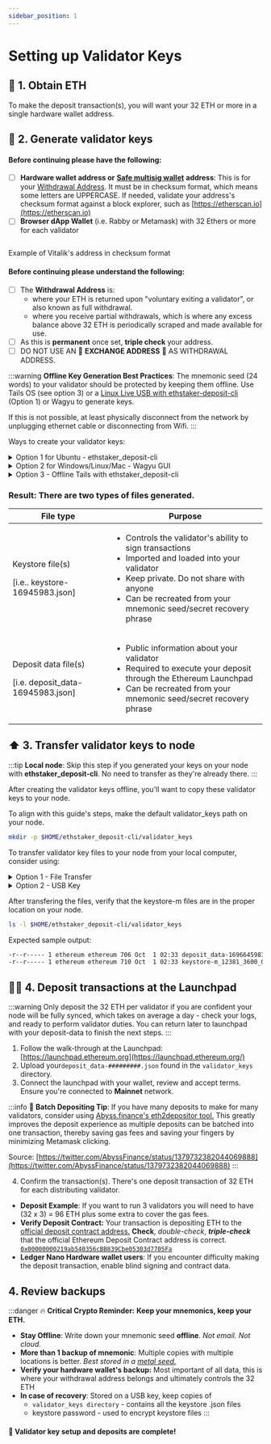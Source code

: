 ```yaml
---
sidebar_position: 1
---
```


# Setting up Validator Keys

## :seedling: 1. Obtain ETH

To make the deposit transaction(s), you will want your 32 ETH or more in a single hardware wallet address.

## :key: 2. Generate validator keys

#### Before continuing please have the following:

* [ ] **Hardware wallet address or** [**Safe multisig wallet**](https://app.safe.global/welcome) **address**: This is for your [Withdrawal Address](https://notes.ethereum.org/@launchpad/withdrawals-faq#Q-What-are-the-two-types-of-withdrawals). It must be in checksum format, which means some letters are UPPERCASE. If needed, validate your address's checksum format against a block explorer, such as [https://etherscan.io](https://etherscan.io)
* [ ] **Browser dApp Wallet** (i.e. Rabby or Metamask) with 32 Ethers or more for each validator

<img src="/img/checksum.png" alt=""/><p>Example of Vitalik's address in checksum format</p>

#### Before continuing please understand the following:

* [ ] The **Withdrawal Address** is:
  * where your ETH is returned upon "voluntary exiting a validator", or also known as full withdrawal.
  * where you receive partial withdrawals, which is where any excess balance above 32 ETH is periodically scraped and made available for use.
* [ ] As this is **permanent** once set, **triple check** your address.
* [ ] DO NOT USE AN 🛑 **EXCHANGE ADDRESS** 🛑 AS WITHDRAWAL ADDRESS.

:::warning
**Offline Key Generation Best Practices**: The mnemonic seed (24 words) to your validator should be protected by keeping them offline. Use Tails OS (see option 3) or a [Linux Live USB with ethstaker-deposit-cli](https://www.youtube.com/watch?v=oDELXYNSS5w) (Option 1) or Wagyu to generate keys.

If this is not possible, at least physically disconnect from the network by unplugging ethernet cable or disconnecting from Wifi.
:::

Ways to create your validator keys:

<details>

<summary>Option 1 for Ubuntu - ethstaker_deposit-cli</summary>

**1. Download ethstaker_deposit-cli from Github.**

```bash
#Install dependencies
sudo apt install jq curl -y

#Setup variables
RELEASE_URL="https://api.github.com/repos/eth-educators/ethstaker-deposit-cli/releases/latest"
BINARIES_URL="$(curl -s $RELEASE_URL | jq -r ".assets[] | select(.name) | .browser_download_url" | grep linux-amd64.tar.gz$)"
BINARY_FILE="ethstaker_deposit-cli.tar.gz"

echo "Downloading URL: $BINARIES_URL"

cd $HOME
#Download binary
wget -O $BINARY_FILE $BINARIES_URL
#Extract archive
tar -xzvf $BINARY_FILE -C $HOME
#Rename
mv ethstaker_deposit*amd64 ethstaker_deposit-cli
cd ethstaker_deposit-cli
```

**2. Make a new mnemonic**

Replace `<HARDWARE_WALLET_ADDRESS>` with withdrawal address.

```
./deposit new-mnemonic --chain mainnet --execution_address <HARDWARE_WALLET_ADDRESS>
```

* Choose your language
* Repeat your withdrawal/execution address for confirmation
* Choose the language of the mnemonic word list
* Choose how many new validators you wish to run
* Create a **keystore password** that secures your validator keystore files
* Repeat your **keystore password** for confirmation
* Answer yes if you want to generate compounding 0x02 validator
* Write down your 24 word mnemonic seed
* Type your mnemonic, first 4 letters is enough

You will see the following messages after successfully generated the keystore(s) and the deposit(s):

```bash

                  #####     #####
                ##     #####     ##
    ###         ##   #######     #########################
    ##  ##      #####               ##                   ##
    ##     #####                 ##                       ##
    ##     ##                     ##                      ###
   ########                        ##                     ####
   ##        ##   ###         #####                       #####
   #                          ##                         # #####
   #                            #                        #  #####
   ##                             ##                    ##
   ##                              ##                   ##
   ##             ###              ##                   ##
   ###############                 ##                   ##
   ###               ##                                 ##
      #############################                    ##
                     ##                             ###
                     #######     #################     ###
                     ##   ## ##        ##   ##    ###
                     ##############          #############

Creating your keys:               [####################################]  <N>/<N>
Creating your keystores:          [####################################]  <N>/<N>
Verifying your keystores:         [####################################]  <N>/<N>
Verifying your deposits:          [####################################]  <N>/<N>

Success!
Your keys can be found at: /home/username/ethstaker_deposit-cli/validator_keys
```

</details>

<details>

<summary>Option 2 for Windows/Linux/Mac - Wagyu GUI</summary>

**Wagyu** is an application aimed at lowering the technical bar to staking on Ethereum.

As a 'one-click installer', it provides a clean UI automating the setup and management of all the infrastructure necessary to stake without the user needing to have any technical knowledge.

**Download Wagyu**: [https://wagyu.gg](https://wagyu.gg/)

1. Click create new secret recovery phrase
2. Select your network
3. Click create
4. Write down your 24 word secret recovery phrase
5. Check your phrase to confirm you copied it correctly
6. Specify number of new keys to generate
7. Specify your keystore password
8. Specify your Withdrawal address
9. Click next
10. Re-type your keystore password
11. Browse to where you want to save your keys
12. Review information and close

</details>

<details>

<summary>Option 3 - Offline Tails with ethstaker_deposit-cli</summary>

You will learn how to boot up a windows PC into an airgapped [Tails operating system](https://tails.boum.org/index.en.html).

The Tails OS is an _amnesic_ operating system, meaning it will save nothing and _leave no tracks behind_ each time you boot it.

**1. Prerequisites**

You need:

* 2 storage mediums (can be USB stick, SD cards or external hard drives)
* One of them must be > 8GB
* Windows or Mac computer
* 30 minutes or longer depending on your download speed

**2. Download Tails OS**

Download the official image from the [Tails website](https://tails.boum.org/install/index.en.html). Might take a while, go grab a coffee.

Make sure you follow the guide on the Tails website to verify your download of Tails.

**3. Download and install the software to transfer your Tails image on your USB stick**

For Windows, use one of

* [Etcher](https://tails.boum.org/etcher/Etcher-Portable.exe)
* [Win32 Disk Imager](https://win32diskimager.org/#download)
* [Rufus](https://rufus.ie/en_US/)

For Mac, download [Etcher](https://tails.boum.org/etcher/Etcher.dmg)

**4. Making your bootable USB stick**

Run the above software. This is an example how it looks like on Mac OS with etcher, but other software should be similar.

<img src="/img/etcher_in_mac.png" alt="" data-size="original"/>

Select the Tails OS image that you downloaded as the image. Then select the USB stick (the larger one).

Then flash the image to the larger USB stick.

**5. Download and verify the ethstaker_deposit-cli**

Download the latest ethstaker_deposit-cli binary by referring to Option 1's steps.

Copy the file to the other USB stick.

**6. Reboot your computer and into Tails OS**

After you have done all the above, you can reboot. If you are connected by a LAN cable to the internet, you can disconnect it manually.

Plug in the USB stick that has your Tails OS.

On Mac, press and hold the Option key immediately upon hearing the startup chime. Release the key after Startup Manager appears.

On Windows, it depends on your computer manufacturer. Usually it is by pressing F1 or F12. If it doesn't work, try googling "Enter boot options menu on \[Insert your PC brand]"

Choose the USB stick that you loaded up with Tails OS to boot into Tails.

**7. Welcome to Tails OS**

<img src="/img/grub.png" alt="" data-size="original"/>

You can boot with all the default settings.

**8. Run the ethstaker_deposit-cli**

Plug in your other USB key with the `ethstaker_deposit-cli` file.

Locate the USB key, mount the drive and add execute permissions.

```bash
# Locate the usb key
sudo fdisk -l
# Create a mount point
sudo mkdir -p /media/usb-drive
# Mount the usb key. Change device name
sudo mount /dev/sda1 /media/usb-drive
# Change directories
cd /media/usb-drive/ethstaker_deposit-cli
# Add execute permissions
sudo chmod +x ./deposit
```

**9. Make a new mnemonic**

Replace `<HARDWARE_WALLET_ADDRESS>` with withdrawal address.

```
./deposit new-mnemonic --chain mainnet --execution_address <HARDWARE_WALLET_ADDRESS>
```

* Choose your language
* Repeat your withdrawal/execution address for confirmation
* Choose the language of the mnemonic word list
* Choose how many new validators you wish to run
* Create a **keystore password** that secures your validator keystore files
* Repeat your **keystore password** for confirmation
* Answer yes if you want to generate compounding 0x02 validator
* Write down your 24 word mnemonic seed
* Type your mnemonic, first 4 letters is enough

You will see the following messages after successfully generated the keystore(s) and the deposit(s):

```bash

                  #####     #####
                ##     #####     ##
    ###         ##   #######     #########################
    ##  ##      #####               ##                   ##
    ##     #####                 ##                       ##
    ##     ##                     ##                      ###
   ########                        ##                     ####
   ##        ##   ###         #####                       #####
   #                          ##                         # #####
   #                            #                        #  #####
   ##                             ##                    ##
   ##                              ##                   ##
   ##             ###              ##                   ##
   ###############                 ##                   ##
   ###               ##                                 ##
      #############################                    ##
                     ##                             ###
                     #######     #################     ###
                     ##   ## ##        ##   ##    ###
                     ##############          #############

Creating your keys:               [####################################]  <N>/<N>
Creating your keystores:          [####################################]  <N>/<N>
Verifying your keystores:         [####################################]  <N>/<N>
Verifying your deposits:          [####################################]  <N>/<N>

Success!
Your keys can be found at: /home/username/ethstaker_deposit-cli/validator_keys
```

**Result**: a folder called `validator_keys` containing keystore-m files and deposit_data.json

If you ran this command directly from your non-Tails USB stick, the validator keys should stay on it.

If it hasn't, copy the directory over to your non-Tails USB stick.

Confirm your validator_keys are on the USB stick before leaving.

```bash
ls /media/usb-drive/ethstaker_deposit-cli/validator_keys
```

:fire: Make sure you have saved your validator keys directory in your other USB stick (non Tails OS) before you shutdown Tails. Tails will delete everything saved on it after you shutdown.

:tada: Congrats on learning how to use Tails OS to make an air gapped system.

</details>

### Result: There are two types of files generated.

| File type                                                           | Purpose                                                                                                                                                                                                                                        |
| ------------------------------------------------------------------- | ---------------------------------------------------------------------------------------------------------------------------------------------------------------------------------------------------------------------------------------------- |
| <p>Keystore file(s)</p><p>[i.e.. keystore-16945983.json]</p>        | <ul><li>Controls the validator's ability to sign transactions</li><li>Imported and loaded into your validator</li><li>Keep private. Do not share with anyone</li><li>Can be recreated from your mnemonic seed/secret recovery phrase</li></ul> |
| <p>Deposit data file(s)</p><p>[i.e. deposit_data-16945983.json]</p> | <ul><li>Public information about your validator</li><li>Required to execute your deposit through the Ethereum Launchpad</li><li>Can be recreated from your mnemonic seed/secret recovery phrase</li></ul>                                      |

## :arrow_up: 3. Transfer validator keys to node

:::tip
**Local node**: Skip this step if you generated your keys on your node with **ethstaker_deposit-cli**. No need to transfer as they're already there.
:::

After creating the validator keys offline, you'll want to copy these validator keys to your node.

To align with this guide's steps, make the default validator_keys path on your node.

```bash
mkdir -p $HOME/ethstaker_deposit-cli/validator_keys
```

To transfer validator key files to your node from your local computer, consider using:

<details>

<summary>Option 1 - File Transfer</summary>

* File transfer
  * Windows OS - use [WinSCP](https://winscp.net) or [FileZilla](https://filezilla-project.org/download.php?type=client)
  * Mac or Linux - use [FileZilla](https://filezilla-project.org/download.php?type=client) or [SFTP](https://www.digitalocean.com/community/tutorials/how-to-use-sftp-to-securely-transfer-files-with-a-remote-server) or [rsync](https://linuxize.com/post/how-to-use-rsync-for-local-and-remote-data-transfer-and-synchronization/)

Transfer the **keystore-m_xxxxxxxx.json** files to the following location on your node.

```bash
$HOME/ethstaker-deposit-cli/validator_keys
```

</details>

<details>

<summary>Option 2 - USB Key</summary>

### **Step 1: From OFFLINE machine, copy validator keys to a USB key.**

Plug the USB key into offline machine, then locate the device name.

```bash
# Locate the usb key
sudo fdisk -l
```

Upon executing the above command you will get an output similar to the one below:

```bash
Disk /dev/sdc: 7.4 GiB, 7948206080 bytes, 15523840 sectors
Units: sectors of 1 * 512 = 512 bytes
Sector size (logical/physical): 512 bytes / 512 bytes
I/O size (minimum/optimal): 512 bytes / 512 bytes
Disklabel type: dos
Disk identifier: 0x00000000

Device     Boot Start      End  Sectors  Size Id Type
/dev/sdc1  *     8192 15555555 25555555 7.4G  b W95 FAT32
```

Mount the key. Change the device name accordingly.

```bash
# Create a mount point
sudo mkdir -p /media/usb-drive
# Mount the usb key
sudo mount /dev/sdc1 /media/usb-drive
```

Copy the keys. Adjust the path names if needed.

```bash
# Create a directory on the usb drive to copy the keys into
sudo mkdir -p /media/usb-drive/ethstaker-deposit-cli/validator_keys
# Copy the keys to the usb drive
sudo cp $HOME/ethstaker-deposit-cli/validator_keys/*.json /media/usb-drive/ethstaker-deposit-cli/validator_keys
# Cleanup
sudo umount /media/usb-drive
```

### **Step 2: From a USB key,  copy validator keys to the NODE.**

Plug the USB key into node, then locate the device name.

```bash
# Locate the usb key
sudo fdisk -l
```

Upon executing the above command you will get an output similar to the one below:

```bash
Disk /dev/sdc: 7.4 GiB, 7948206080 bytes, 15523840 sectors
Units: sectors of 1 * 512 = 512 bytes
Sector size (logical/physical): 512 bytes / 512 bytes
I/O size (minimum/optimal): 512 bytes / 512 bytes
Disklabel type: dos
Disk identifier: 0x00000000

Device     Boot Start      End  Sectors  Size Id Type
/dev/sdc1  *     8192 15555555 25555555 7.4G  b W95 FAT32
```

Mount the key. Change the device name accordingly.

```bash
# Create a mount point
sudo mkdir -p /media/usb-drive
# Mount the usb key
sudo mount /dev/sdc1 /media/usb-drive
```

Copy the keys. Adjust the path names if needed.

```bash
# Create a directory copy the keys into
sudo mkdir -p $HOME/ethstaker-deposit-cli/validator_keys
# Copy the keys to the default path
sudo cp /media/usb-drive/ethstaker-deposit-cli/validator_keys/*.json $HOME/ethstaker-deposit-cli/validator_keys
# Cleanup
sudo umount /media/usb-drive
```

</details>

After transfering the files, verify that the keystore-m files are in the proper location on your node.

```bash
ls -l $HOME/ethstaker_deposit-cli/validator_keys
```

Expected sample output:

```bash
-r--r----- 1 ethereum ethereum 706 Oct  1 02:33 deposit_data-1696645983.json
-r--r----- 1 ethereum ethereum 710 Oct  1 02:33 keystore-m_12381_3600_0_0_0-161664283.json
```

## :woman_technologist: 4. Deposit transactions at the Launchpad

:::warning
Only deposit the 32 ETH per validator if you are confident your node will be fully synced, which takes on average a day - check your logs, and ready to perform validator duties. You can return later to launchpad with your deposit-data to finish the next steps.
:::

1. Follow the walk-through at the Launchpad: [https://launchpad.ethereum.org](https://launchpad.ethereum.org/)
2. Upload your`deposit_data-#########.json` found in the `validator_keys` directory.
3. Connect the launchpad with your wallet, review and accept terms. Ensure you're connected to **Mainnet** network.

:::info
:whale: **Batch Depositing Tip**: If you have many deposits to make for many validators, consider using [Abyss.finance's eth2depositor tool.](https://abyss.finance/eth2depositor) This greatly improves the deposit experience as multiple deposits can be batched into one transaction, thereby saving gas fees and saving your fingers by minimizing Metamask clicking.

Source: [https://twitter.com/AbyssFinance/status/1379732382044069888](https://twitter.com/AbyssFinance/status/1379732382044069888)
:::

4. Confirm the transaction(s). There's one deposit transaction of 32 ETH for each distributing validator.

* **Deposit Example**: If you want to run 3 validators you will need to have (32 x 3) = 96 ETH plus some extra to cover the gas fees.
* **Verify Deposit Contract:** Your transaction is depositing ETH to the [official deposit contract address.](https://blog.ethereum.org/2020/11/04/eth2-quick-update-no-19/) **Check**, _double-check_, _**triple-check**_ that the official Ethereum Deposit Contract address is correct. [`0x00000000219ab540356cBB839Cbe05303d7705Fa`](https://etherscan.io/address/0x00000000219ab540356cbb839cbe05303d7705fa)
* **Ledger Nano Hardware wallet users**: If you encounter difficulty making the deposit transaction, enable blind signing and contract data.

## 4. Review backups

:::danger
:fire: **Critical Crypto Reminder:** **Keep your mnemonics, keep your ETH.**

* **Stay Offline**: Write down your mnemonic seed **offline**. _Not email. Not cloud._
* **More than 1 backup of mnemonic**: Multiple copies with multiple locations is better. _Best stored in a_ [_metal seed._](https://jlopp.github.io/metal-bitcoin-storage-reviews/)
* **Verify your hardware wallet's backup:** Most important of all data, this is where your withdrawal address belongs and ultimately controls the 32 ETH
* **In case of recovery**: Stored on a USB key, keep copies of
  * `validator_keys directory` - contains all the keystore .json files
  * keystore password - used to encrypt keystore files
:::

#### :tada: Validator key setup and deposits are complete!
